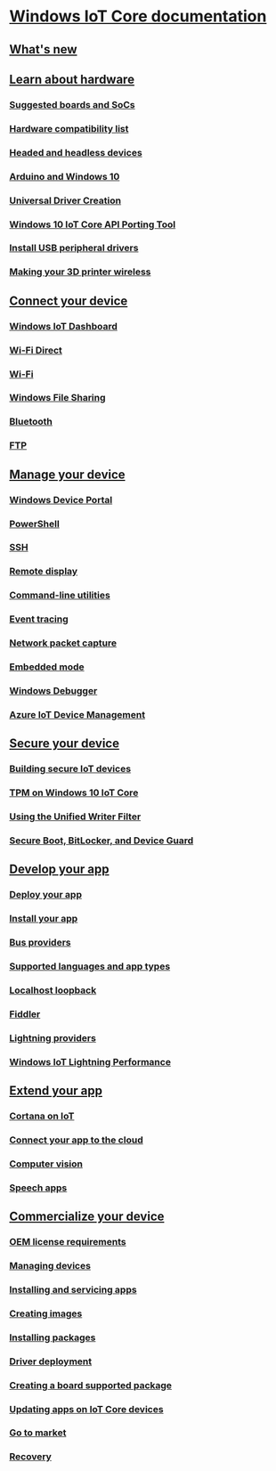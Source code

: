 # [Windows IoT Core documentation](index.md)
## [What's new](whats-new.md)
## [Learn about hardware]()
### [Suggested boards and SoCs]()
### [Hardware compatibility list]()
### [Headed and headless devices]()
### [Arduino and Windows 10]()
### [Universal Driver Creation]()
### [Windows 10 IoT Core API Porting Tool]()
### [Install USB peripheral drivers]()
### [Making your 3D printer wireless]()
## [Connect your device]()
### [Windows IoT Dashboard]()
### [Wi-Fi Direct]()
### [Wi-Fi]()
### [Windows File Sharing]()
### [Bluetooth](docs/Bluetooth.md)
### [FTP]()
## [Manage your device]()
### [Windows Device Portal]()
### [PowerShell]()
### [SSH]()
### [Remote display]()
### [Command-line utilities](docs/CommandLineUtils.md)
### [Event tracing]()
### [Network packet capture]()
### [Embedded mode]()
### [Windows Debugger]()
### [Azure IoT Device Management]()
## [Secure your device]()
### [Building secure IoT devices](docs/buildingsecuredevices.md)
### [TPM on Windows 10 IoT Core]()
### [Using the Unified Writer Filter]()
### [Secure Boot, BitLocker, and Device Guard]()
## [Develop your app]()
### [Deploy your app](docs/AppDeployment.md)
### [Install your app](docs/AppInstaller.md)
### [Bus providers](docs/BusProviders.md)
### [Supported languages and app types](docs/buildingappsforiotcore.md)
### [Localhost loopback]()
### [Fiddler]()
### [Lightning providers]()
### [Windows IoT Lightning Performance]()
## [Extend your app]()
### [Cortana on IoT]()
### [Connect your app to the cloud]()
### [Computer vision](docs/computervision.md)
### [Speech apps]()
## [Commercialize your device]()
### [OEM license requirements]()
### [Managing devices]()
### [Installing and servicing apps]()
### [Creating images](https://docs.microsoft.com/en-us/windows-hardware/manufacture/iot/create-a-basic-image)
### [Installing packages](https://docs.microsoft.com/en-us/windows-hardware/manufacture/iot/add-a-provisioning-package-to-an-image)
### [Driver deployment](https://docs.microsoft.com/en-us/windows-hardware/manufacture/iot/add-a-driver-to-an-image)
### [Creating a board supported package](https://docs.microsoft.com/en-us/windows-hardware/manufacture/iot/create-a-new-bsp)
### [Updating apps on IoT Core devices]()
### [Go to market]()
### [Recovery]()

